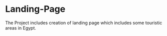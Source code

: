 # Landing-Page
The Project includes creation of landing page which includes some touristic areas in Egypt.
